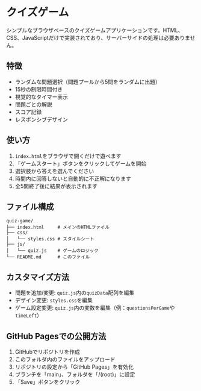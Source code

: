 # クイズゲーム

シンプルなブラウザベースのクイズゲームアプリケーションです。HTML、CSS、JavaScriptだけで実装されており、サーバーサイドの処理は必要ありません。

## 特徴

- ランダムな問題選択（問題プールから5問をランダムに出題）
- 15秒の制限時間付き
- 視覚的なタイマー表示
- 問題ごとの解説
- スコア記録
- レスポンシブデザイン

## 使い方

1. `index.html`をブラウザで開くだけで遊べます
2. 「ゲームスタート」ボタンをクリックしてゲームを開始
3. 選択肢から答えを選んでください
4. 時間内に回答しないと自動的に不正解になります
5. 全5問終了後に結果が表示されます

## ファイル構成

```
quiz-game/
├── index.html     # メインのHTMLファイル
├── css/
│   └── styles.css # スタイルシート
├── js/
│   └── quiz.js    # ゲームのロジック
└── README.md      # このファイル
```

## カスタマイズ方法

- 問題を追加/変更: `quiz.js`内の`quizData`配列を編集
- デザイン変更: `styles.css`を編集
- ゲーム設定変更: `quiz.js`内の変数を編集（例：`questionsPerGame`や`timeLeft`）

## GitHub Pagesでの公開方法

1. GitHubでリポジトリを作成
2. このフォルダ内のファイルをアップロード
3. リポジトリの設定から「GitHub Pages」を有効化
4. ブランチを「main」、フォルダを「/(root)」に設定
5. 「Save」ボタンをクリック

